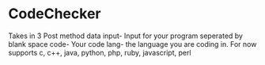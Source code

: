 # CodeChecker

Takes in 3 Post method data
input- Input for your program seperated by blank space
code- Your code
lang- the language you are coding in. For now supports c, c++, java, python, php, ruby, javascript, perl
